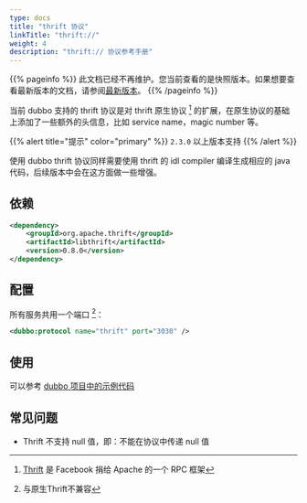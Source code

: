 ```yaml
---
type: docs
title: "thrift 协议"
linkTitle: "thrift://"
weight: 4
description: "thrift:// 协议参考手册"
---
```


{{% pageinfo %}} 此文档已经不再维护。您当前查看的是快照版本。如果想要查看最新版本的文档，请参阅[最新版本](/zh/docs3-v2/java-sdk/reference-manual/protocol/thrift/)。
{{% /pageinfo %}}


当前 dubbo 支持的 thrift 协议是对 thrift 原生协议 [^1] 的扩展，在原生协议的基础上添加了一些额外的头信息，比如 service name，magic number 等。

{{% alert title="提示" color="primary" %}}
`2.3.0` 以上版本支持
{{% /alert %}}

使用 dubbo thrift 协议同样需要使用 thrift 的 idl compiler 编译生成相应的 java 代码，后续版本中会在这方面做一些增强。

## 依赖

```xml
<dependency>
    <groupId>org.apache.thrift</groupId>
    <artifactId>libthrift</artifactId>
    <version>0.8.0</version>
</dependency>
```

## 配置

所有服务共用一个端口 [^2]：

```xml
<dubbo:protocol name="thrift" port="3030" />
```

## 使用

可以参考 [dubbo 项目中的示例代码](https://github.com/apache/dubbo/tree/master/dubbo-rpc/dubbo-rpc-thrift/src/test/java/org/apache/dubbo/rpc/protocol/thrift)

## 常见问题

* Thrift 不支持 null 值，即：不能在协议中传递 null 值

[^1]: [Thrift](http://thrift.apache.org) 是 Facebook 捐给 Apache 的一个 RPC 框架
[^2]: 与原生Thrift不兼容
